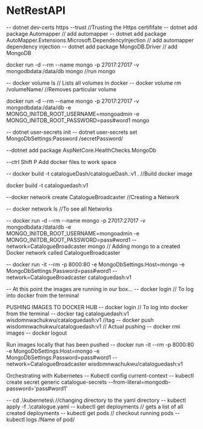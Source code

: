 # NetRestAPI

-- dotnet dev-certs https --trust    //Trusting the Https certififate
-- dotnet add package Automapper  // add automapper
-- dotnet add package AutoMapper.Extensions.Microsoft.DependencyInjection // add automapper dependency injection
-- dotnet add package MongoDB.Driver   // add MongoDB

 docker run -d --rm --name mongo -p 27017:27017 -v mongodbdata:/data/db  mongo    //run mongo

 -- docker volume ls    // Lists all volumes in docker
 -- docker volume rm /volumeName/  //Removes particular volume

  docker run -d --rm --name mongo -p 27017:27017 -v mongodbdata:/data/db -e MONGO_INITDB_ROOT_USERNAME=mongoadmin -e MONGO_INITDB_ROOT_PASSWORD=pass#word1 mongo

-- dotnet user-secrets init
-- dotnet user-secrets set MongoDbSettings:Password /secretPassword/

--dotnet add package AspNetCore.HealthChecks.MongoDb

--ctrl Shift P Add docker files to work space

-- docker build -t catalogueDash/catalogueDash.:v1 . //Build docker image

docker build -t cataloguedash:v1

--docker network create CatalogueBroadcaster //Creating a Network

--  docker network ls //To see all Networks

--  docker run -d --rm --name mongo -p 27017:27017 -v mongodbdata:/data/db -e MONGO_INITDB_ROOT_USERNAME=mongoadmin -e MONGO_INITDB_ROOT_PASSWORD=pass#word1  --network=CatalogueBroadcaster mongo // Adding mongo to a created Docker network called CatalogueBroadcaster

-- docker run -it --rm -p 8000:80 -e MongoDbSettings:Host=mongo -e MongoDbSettings:Password=pass#word1 --network=CatalogueBroadcaster cataloguedash:v1

-- At this point the images are running in our box... 
-- docker login  // To log into docker from the terminal

PUSHING IMAGES TO DOCKER HUB
-- docker login  // To log into docker from the terminal
-- docker tag cataloguedash:v1 wisdomnwachukwu/cataloguedash:v1 //tag
-- docker push wisdomnwachukwu/cataloguedash:v1 // Actual pushing
-- docker rmi images
-- docker logout

Run images locally that has been pushed
--  docker run -it --rm -p 8000:80 -e MongoDbSettings:Host=mongo -e MongoDbSettings:Password=pass#word1 --network=CatalogueBroadcaster wisdomnwachukwu/cataloguedash:v1

Orchestrating with Kubernetes
-- Kubectl config current-context
--  kubectl create secret generic catalogue-secrets --from-literal=mongodb-password='pass#word1'

-- cd .\kubernetes\ //changing directory to the yaml directory
--  kubectl apply -f .\catalogue.yaml
-- kubectl get deployments // gets a list of all created deployments
-- kubectl get pods  // checkout running pods
-- kubectl logs /Name of pod/

